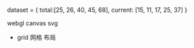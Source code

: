 dataset = {
  total:[25, 26, 40, 45, 68],
  current: [15, 11, 17, 25, 37]
}

webgl canvas svg

- grid 网格 布局